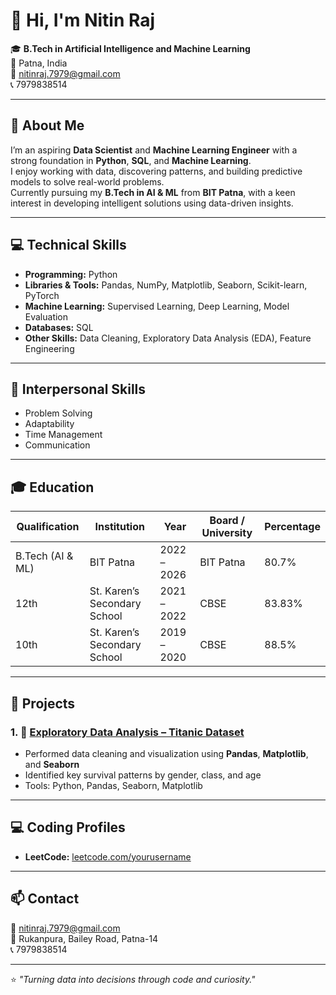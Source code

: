 # 👋 Hi, I'm Nitin Raj

🎓 **B.Tech in Artificial Intelligence and Machine Learning**  
📍 Patna, India  
📧 [nitinraj.7979@gmail.com](mailto:nitinraj.7979@gmail.com)  
📞 7979838514  

---

## 🧠 About Me
I’m an aspiring **Data Scientist** and **Machine Learning Engineer** with a strong foundation in **Python**, **SQL**, and **Machine Learning**.  
I enjoy working with data, discovering patterns, and building predictive models to solve real-world problems.  
Currently pursuing my **B.Tech in AI & ML** from **BIT Patna**, with a keen interest in developing intelligent solutions using data-driven insights.

---

## 💻 Technical Skills
- **Programming:** Python  
- **Libraries & Tools:** Pandas, NumPy, Matplotlib, Seaborn, Scikit-learn, PyTorch  
- **Machine Learning:** Supervised Learning, Deep Learning, Model Evaluation  
- **Databases:** SQL  
- **Other Skills:** Data Cleaning, Exploratory Data Analysis (EDA), Feature Engineering  

---

## 💬 Interpersonal Skills
- Problem Solving  
- Adaptability  
- Time Management  
- Communication  

---

## 🎓 Education

| Qualification     | Institution                    | Year         | Board / University | Percentage |
|-------------------|--------------------------------|--------------|--------------------|-------------|
| B.Tech (AI & ML)  | BIT Patna                      | 2022 – 2026  | BIT Patna          | 80.7%       |
| 12th              | St. Karen’s Secondary School   | 2021 – 2022  | CBSE               | 83.83%      |
| 10th              | St. Karen’s Secondary School   | 2019 – 2020  | CBSE               | 88.5%       |


---

## 📂 Projects

### 1. 🧹 [Exploratory Data Analysis – Titanic Dataset](https://github.com/yourusername/data-science-portfolio/tree/main/EDA_Titanic)
- Performed data cleaning and visualization using **Pandas**, **Matplotlib**, and **Seaborn**  
- Identified key survival patterns by gender, class, and age  
- Tools: Python, Pandas, Seaborn, Matplotlib  


---

## 💻 Coding Profiles
- **LeetCode:** [leetcode.com/yourusername](https://leetcode.com/yourusername)  

---

## 📫 Contact
📧 [nitinraj.7979@gmail.com](mailto:nitinraj.7979@gmail.com)  
📍 Rukanpura, Bailey Road, Patna-14  
📞 7979838514  

---

⭐ *"Turning data into decisions through code and curiosity."*
